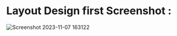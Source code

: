# Layout Design first Screenshot : 

![Screenshot 2023-11-07 163122](https://github.com/mindexpert7546/Web-Layout-Design/assets/89348788/0b87bd0e-8cb0-4584-ac7d-1ba957fc794f)
